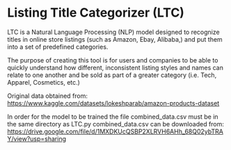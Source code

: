 # Listing Title Categorizer (LTC)
LTC is a Natural Language Processing (NLP) model designed to recognize titles in online store listings (such as Amazon, Ebay, Alibaba,) and put them into a set of predefined categories.

The purpose of creating this tool is for users and companies to be able to quickly understand how different, inconsistent listing styles and names can relate to one another and be sold as part of a greater category (i.e. Tech, Apparel, Cosmetics, etc.)

Original data obtained from: https://www.kaggle.com/datasets/lokeshparab/amazon-products-dataset

In order for the model to be trained the file combined_data.csv must be in the same directory as LTC.py
combined_data.csv can be downloaded from: https://drive.google.com/file/d/1MXDKUcQSBP2XLRVH6AHh_68Q02ybTRAY/view?usp=sharing
